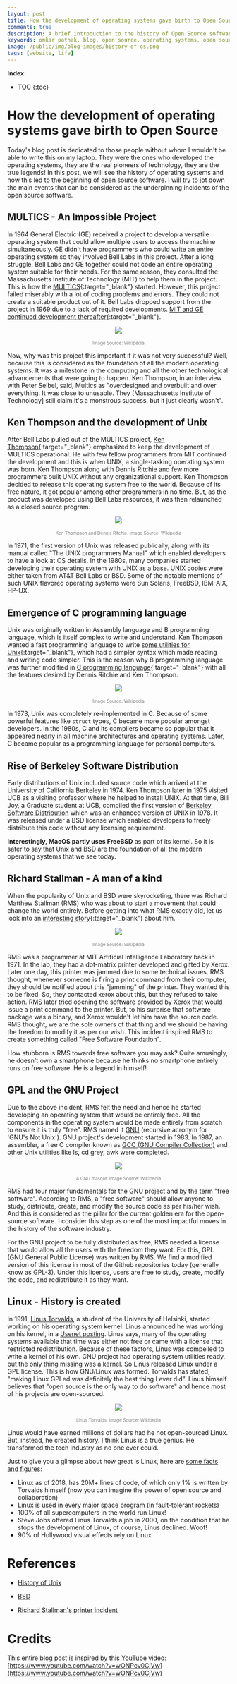 ```yaml
---
layout: post
title: How the development of operating systems gave birth to Open Source
comments: true
description: A brief introduction to the history of Open Source software and how it changed the world
keywords: omkar pathak, blog, open source, operating systems, open source and operating systems, history of open source, development of operating systems, history of development of operating systems, transformation, history of operating systems
image: /public/img/blog-images/history-of-os.png
tags: [website, life]
---
```


**Index:**

* TOC
{:toc}
# How the development of operating systems gave birth to Open Source

Today's blog post is dedicated to those people without whom I wouldn't be able to write this on my laptop. They were the ones who developed the operating systems, they are the real pioneers of technology, they are the true legends! In this post, we will see the history of operating systems and how this led to the beginning of open source software. I will try to jot down the main events that can be considered as the underpinning incidents of the open source software.

## MULTICS - An Impossible Project

In 1964 General Electric (GE) received a project to develop a versatile operating system that could allow multiple users to access the machine simultaneously. GE didn't have programmers who could write an entire operating system so they involved Bell Labs in this project. After a long struggle, Bell Labs and GE together could not code an entire operating system suitable for their needs. For the same reason, they consulted the Massachusetts Institute of Technology (MIT) to help them in the project. This is how the [MULTICS](https://en.wikipedia.org/wiki/Multics){:target="_blank"} started. However, this project failed miserably with a lot of coding problems and errors. They could not create a suitable product out of it. Bell Labs dropped support from the project in 1969 due to a lack of required developments. [MIT and GE continued development thereafter](https://web.mit.edu/multics-history/){:target="_blank"}.

<div style="text-align: center">
    <img src="{{ 'public/img/blog-images/multics.gif' | relative_url }}">
</div>
<div style="text-align: center; margin-top: 15px; font-size: 10px; color: gray"><p>Image Source: Wikipedia</p></div>

Now, why was this project this important if it was not very successful? Well, because this is considered as the foundation of all the modern operating systems. It was a milestone in the computing and all the other technological advancements that were going to happen. Ken Thompson, in an interview with Peter Seibel, said, Multics as "overdesigned and overbuilt and over everything. It was close to unusable. They [Massachusetts Institute of Technology] still claim it's a monstrous success, but it just clearly wasn't".

## Ken Thompson and the development of Unix

After Bell Labs pulled out of the MULTICS project, [Ken Thompson](https://en.wikipedia.org/wiki/Ken_Thompson){:target="_blank"} emphasized to keep the development of MULTICS operational. He with few fellow programmers from MIT continued the development and this is when UNIX, a single-tasking operating system was born. Ken Thompson along with Dennis Ritchie and few more programmers built UNIX without any organizational support. Ken Thompson decided to release this operating system free to the world. Because of its free nature, it got popular among other programmers in no time. But, as the product was developed using Bell Labs resources, it was then relaunched as a closed source program.

<div style="text-align: center">
    <img src="{{ 'public/img/blog-images/ken_dennis.jpg' | relative_url }}">
</div>
<div style="text-align: center; margin-top: 15px; font-size: 10px; color: gray"><p>Ken Thompson and Dennis Ritchie. Image Source: Wikipedia</p></div>

In 1971, the first version of Unix was released publically, along with its manual called "The UNIX programmers Manual" which enabled developers to have a look at OS details. In the 1980s, many companies started developing their operating system with UNIX as a base. UNIX copies were either taken from AT&T Bell Labs or BSD. Some of the notable mentions of such UNIX flavored operating systems were Sun Solaris, FreeBSD, IBM-AIX, HP-UX.

## Emergence of C programming language

Unix was originally written in Assembly language and B programming language, which is itself complex to write and understand. Ken Thompson wanted a fast programming language to write [some utilities for Unix](https://en.wikipedia.org/wiki/C_(programming_language)#History){:target="_blank"}, which had a simpler syntax which made reading and writing code simpler. This is the reason why B programming language was further modified in [C programming language](http://www.bell-labs.com/usr/dmr/www/chist.html){:target="_blank"} with all the features desired by Dennis Ritchie and Ken Thompson.

<div style="text-align: center">
    <img src="{{ 'public/img/blog-images/c_lang.png' | relative_url }}">
</div>
<div style="text-align: center; margin-top: 15px; font-size: 10px; color: gray"><p>Image Source: Wikipedia</p></div>

In 1973, Unix was completely re-implemented in C. Because of some powerful features like `struct` types, C became more popular amongst developers. In the 1980s, C and its compilers became so popular that it appeared nearly in all machine architectures and operating systems. Later, C became popular as a programming language for personal computers.

## Rise of Berkeley Software Distribution

Early distributions of Unix included source code which arrived at the University of California Berkeley in 1974. Ken Thompson later in 1975 visited UCB as a visiting professor where he helped to install UNIX. At that time, Bill Joy, a Graduate student at UCB, compiled the first version of [Berkeley Software Distribution](https://en.wikipedia.org/wiki/History_of_the_Berkeley_Software_Distribution) which was an enhanced version of UNIX in 1978. It was released under a BSD license which enabled developers to freely distribute this code without any licensing requirement.

**Interestingly, MacOS partly uses FreeBSD** as part of its kernel. So it is safer to say that Unix and BSD are the foundation of all the modern operating systems that we see today.

## Richard Stallman - A man of a kind

When the popularity of Unix and BSD were skyrocketing, there was Richard Matthew Stallman (RMS) who was about to start a movement that could change the world entirely. Before getting into what RMS exactly did, let us look into an [interesting story](https://www.gnu.org/philosophy/rms-nyu-2001-transcript.txt){:target="_blank"} about him. 

<div style="text-align: center">
    <img src="{{ 'public/img/blog-images/rms.jpg' | relative_url }}">
</div>
<div style="text-align: center; margin-top: 15px; font-size: 10px; color: gray"><p>Image Source: Wikipedia</p></div>

RMS was a programmer at MIT Artificial Intelligence Laboratory back in 1971. In the lab, they had a dot-matrix printer developed and gifted by Xerox. Later one day, this printer was jammed due to some technical issues. RMS thought, whenever someone is firing a print command from their computer, they should be notified about this "jamming" of the printer. They wanted this to be fixed. So, they contacted xerox about this, but they refused to take action. RMS later tried opening the software provided by Xerox that would issue a print command to the printer. But, to his surprise that software package was a binary, and Xerox wouldn't let him have the source code. RMS thought, we are the sole owners of that thing and we should be having the freedom to modify it as per our wish. This incident inspired RMS to create something called "Free Software Foundation".

How stubborn is RMS towards free software you may ask? Quite amusingly, he doesn't own a smartphone because he thinks no smartphone entirely runs on free software. He is a legend in himself!

## GPL and the GNU Project

Due to the above incident, RMS felt the need and hence he started developing an operating system that would be entirely free. All the components in the operating system would be made entirely from scratch to ensure it is truly "free". RMS named it [GNU](https://en.wikipedia.org/wiki/GNU_Project) (recursive acronym for 'GNU's Not Unix'). GNU project's development started in 1983. In 1987, an assembler, a free C compiler known as [GCC (GNU Compiler Collection)](https://en.wikipedia.org/wiki/GNU_Compiler_Collection) and other Unix utilities like ls, cd grey, awk were completed. 

<div style="text-align: center">
    <img src="{{ 'public/img/blog-images/gnu.png' | relative_url }}">
</div>
<div style="text-align: center; margin-top: 15px; font-size: 10px; color: gray"><p>A GNU mascot. Image Source: Wikipedia</p></div>

RMS had four major fundamentals for the GNU project and by the term "free software". According to RMS, a "free software" should allow anyone to study, distribute, create, and modify the source code as per his/her wish. And this is considered as the pillar for the current golden era for the open-source software. I consider this step as one of the most impactful moves in the history of the software industry. 

For the GNU project to be fully distributed as free, RMS needed a license that would allow all the users with the freedom they want. For this, GPL (GNU General Public License) was written by RMS. We find a modified version of this license in most of the Github repositories today (generally know as GPL-3). Under this license, users are free to study, create, modify the code, and redistribute it as they want.

## Linux - History is created

In 1991, [Linus Torvalds](https://en.wikipedia.org/wiki/Linus_Torvalds), a student of the University of Helsinki, started working on his operating system kernel. Linus announced he was working on his kernel, in a [Usenet posting](https://groups.google.com/forum/#!msg/comp.os.minix/dlNtH7RRrGA/SwRavCzVE7gJ). Linus says, many of the operating systems available that time was either not free or came with a license that restricted redistribution. Because of these factors, Linus was compelled to write a kernel of his own. GNU project had operating system utilities ready, but the only thing missing was a kernel. So Linus released Linux under a GPL license. This is how GNU/Linux was formed. Torvalds has stated, "making Linux GPLed was definitely the best thing I ever did". Linus himself believes that "open source is the only way to do software" and hence most of his projects are open-sourced. 

<div style="text-align: center">
    <img src="{{ 'public/img/blog-images/linus.jpeg' | relative_url }}">
</div>
<div style="text-align: center; margin-top: 15px; font-size: 10px; color: gray"><p>Linus Torvalds. Image Source: Wikipedia</p></div>

Linus would have earned millions of dollars had he not open-sourced Linux. But, instead, he created history. I think Linus is a true genius. He transformed the tech industry as no one ever could.

Just to give you a glimpse about how great is Linux, here are [some facts and figures](https://www.omgubuntu.co.uk/2018/08/interesting-facts-about-linux):
- Linux as of 2018, has 20M+ lines of code, of which only 1% is written by Torvalds himself (now you can imagine the power of open source and collaboration)
- Linux is used in every major space program (in fault-tolerant rockets)
- 100% of all supercomputers in the world run Linux!
- Steve Jobs offered Linus Torvalds a job in 2000, on the condition that he stops the development of Linux, of course, Linus declined. Woof!
- 90% of Hollywood visual effects rely on Linux

# References

- [History of Unix](https://en.wikipedia.org/wiki/History_of_Unix)

- [BSD](https://en.wikipedia.org/wiki/Berkeley_Software_Distribution)

- [Richard Stallman's printer incident](https://www.gnu.org/philosophy/rms-nyu-2001-transcript.txt)

# Credits

This entire blog post is inspired by [this YouTube](https://www.youtube.com/watch?v=wONPcv0CjVw) video: [https://www.youtube.com/watch?v=wONPcv0CjVw](https://www.youtube.com/watch?v=wONPcv0CjVw)